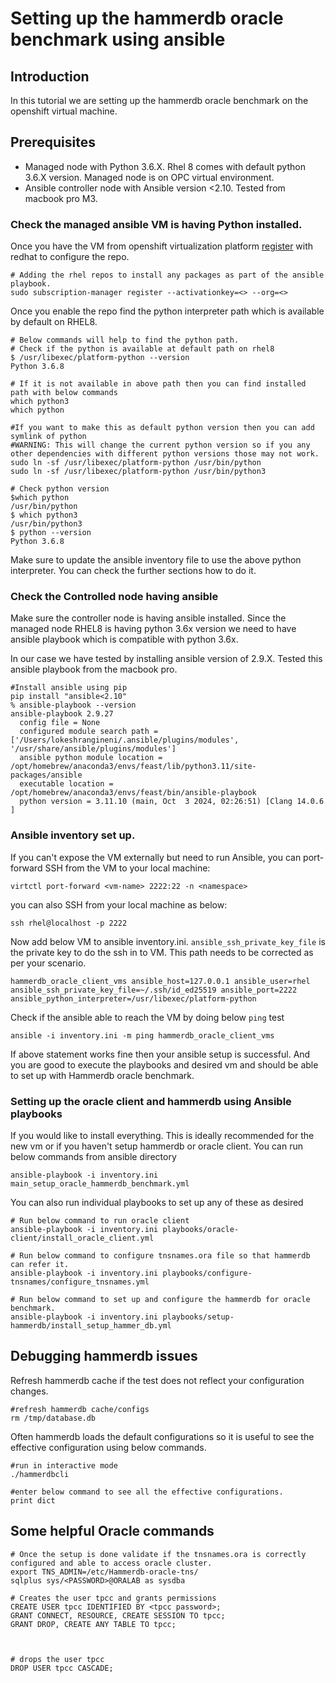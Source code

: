 # Setting up the hammerdb oracle benchmark using ansible

## Introduction
In this tutorial we are setting up the hammerdb oracle benchmark on the openshift virtual machine.  

## Prerequisites
* Managed node with Python 3.6.X. Rhel 8 comes with default python 3.6.X version. Managed node is on OPC virtual environment.
* Ansible controller node with Ansible version <2.10. Tested from macbook pro M3.


### Check the managed ansible VM is having Python installed.

Once you have the VM from openshift virtualization platform [register](https://console.redhat.com/insights/connector/activation-keys) with redhat to configure the repo.
```shell
# Adding the rhel repos to install any packages as part of the ansible playbook.
sudo subscription-manager register --activationkey=<> --org=<>
```

Once you enable the repo find the python interpreter path which is available by default on RHEL8.
```shell
# Below commands will help to find the python path.
# Check if the python is available at default path on rhel8
$ /usr/libexec/platform-python --version
Python 3.6.8

# If it is not available in above path then you can find installed path with below commands
which python3
which python

#If you want to make this as default python version then you can add symlink of python
#WARNING: This will change the current python version so if you any other dependencies with different python versions those may not work.
sudo ln -sf /usr/libexec/platform-python /usr/bin/python
sudo ln -sf /usr/libexec/platform-python /usr/bin/python3

# Check python version
$which python
/usr/bin/python
$ which python3
/usr/bin/python3
$ python --version
Python 3.6.8
```
Make sure to update the ansible inventory file to use the above python interpreter. You can check the further sections how to do it.

### Check the Controlled node having ansible
Make sure the controller node is having ansible installed. Since the managed node RHEL8 is having python 3.6x version we need to have ansible playbook which is compatible with python 3.6x.

In our case we have tested by installing ansible version of 2.9.X. Tested this ansible playbook from the macbook pro.

```shell
#Install ansible using pip
pip install "ansible<2.10"
% ansible-playbook --version
ansible-playbook 2.9.27
  config file = None
  configured module search path = ['/Users/lokeshrangineni/.ansible/plugins/modules', '/usr/share/ansible/plugins/modules']
  ansible python module location = /opt/homebrew/anaconda3/envs/feast/lib/python3.11/site-packages/ansible
  executable location = /opt/homebrew/anaconda3/envs/feast/bin/ansible-playbook
  python version = 3.11.10 (main, Oct  3 2024, 02:26:51) [Clang 14.0.6 ]
```


### Ansible inventory set up.

If you can't expose the VM externally but need to run Ansible, you can port-forward SSH from the VM to your local machine:

```shell
virtctl port-forward <vm-name> 2222:22 -n <namespace>
```

you can also SSH from your local machine as below:
```shell
ssh rhel@localhost -p 2222
```

Now add below VM to ansible inventory.ini. `ansible_ssh_private_key_file` is the private key to do the ssh in to VM. This path needs to be corrected as per your scenario.
```shell
hammerdb_oracle_client_vms ansible_host=127.0.0.1 ansible_user=rhel ansible_ssh_private_key_file=~/.ssh/id_ed25519 ansible_port=2222 ansible_python_interpreter=/usr/libexec/platform-python
```

Check if the ansible able to reach the VM by doing below `ping` test
```shell
ansible -i inventory.ini -m ping hammerdb_oracle_client_vms
```

If above statement works fine then your ansible setup is successful. And you are good to execute the playbooks and desired vm and should be able to set up with Hammerdb oracle benchmark.

### Setting up the oracle client and hammerdb using Ansible playbooks

If you would like to install everything. This is ideally recommended for the new vm or if you haven't setup hammerdb or oracle client.
You can run below commands from ansible directory
```shell
ansible-playbook -i inventory.ini main_setup_oracle_hammerdb_benchmark.yml
```

You can also run individual playbooks to set up any of these as desired
```shell
# Run below command to run oracle client
ansible-playbook -i inventory.ini playbooks/oracle-client/install_oracle_client.yml

# Run below command to configure tnsnames.ora file so that hammerdb can refer it.
ansible-playbook -i inventory.ini playbooks/configure-tnsnames/configure_tnsnames.yml

# Run below command to set up and configure the hammerdb for oracle benchmark.
ansible-playbook -i inventory.ini playbooks/setup-hammerdb/install_setup_hammer_db.yml
```


## Debugging hammerdb issues
Refresh hammerdb cache if the test does not reflect your configuration changes.
```shell
#refresh hammerdb cache/configs
rm /tmp/database.db
```

Often hammerdb loads the default configurations so it is useful to see the effective configuration using below commands.
```shell
#run in interactive mode
./hammerdbcli

#enter below command to see all the effective configurations.
print dict
```

## Some helpful Oracle commands

```shell
# Once the setup is done validate if the tnsnames.ora is correctly configured and able to access oracle cluster.
export TNS_ADMIN=/etc/Hammerdb-oracle-tns/
sqlplus sys/<PASSWORD>@ORALAB as sysdba

# Creates the user tpcc and grants permissions
CREATE USER tpcc IDENTIFIED BY <tpcc password>;
GRANT CONNECT, RESOURCE, CREATE SESSION TO tpcc;
GRANT DROP, CREATE ANY TABLE TO tpcc;



# drops the user tpcc
DROP USER tpcc CASCADE;
```